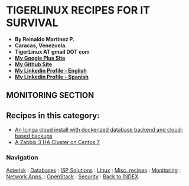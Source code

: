 # TIGERLINUX RECIPES FOR IT SURVIVAL

- **By Reinaldo Martínez P.**
- **Caracas, Venezuela.**
- **TigerLinux AT gmail DOT com**
- **[My Google Plus Site](https://plus.google.com/+ReinaldoMartinez)**
- **[My Github Site](https://github.com/tigerlinux)**
- **[My Linkedin Profile - English](https://ve.linkedin.com/in/tigerlinux/en)**
- **[My Linkedin Profile - Spanish](https://ve.linkedin.com/in/tigerlinux/es)**

## MONITORING SECTION


## Recipes in this category:

- [An Icinga cloud install with dockerized database backend and cloud-based backups](https://github.com/tigerlinux/tigerlinux-extra-recipes/tree/master/recipes/monitoring/icinga-automated-install-for-the-cloud)
- [A Zabbix 3 HA Cluster on Centos 7](https://github.com/tigerlinux/tigerlinux-extra-recipes/tree/master/recipes/monitoring/zabbix-3-ha-cluster)


### Navigation

[Asterisk](/recipes/asterisk) : [Databases](/recipes/databases) : [ISP Solutions](/recipes/ispapps) : [Linux](/recipes/linux) : [Misc. recipes](/recipes/misc) : [Monitoring](/recipes/monitoring) : [Network Apps.](/recipes/networkapps) : [OpenStack](/recipes/openstack) : [Security](/recipes/security) : [Back to INDEX](/)
